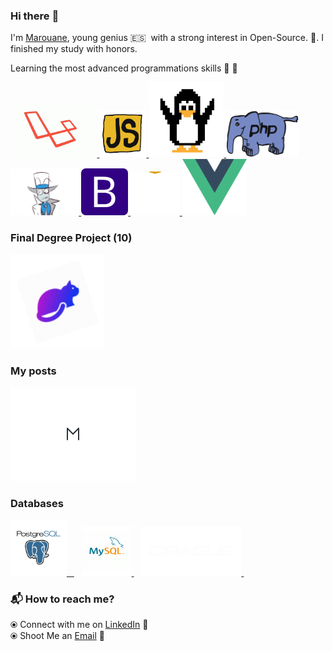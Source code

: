 ### Hi there :wave:

I'm [Marouane](https://www.linkedin.com/in/marouane-boukhriss-b183621aa/), young genius :es: &nbsp;with a strong interest in Open-Source. 🎯. I finished my study with honors. 

Learning the most advanced programmations skills :muscle: :brain:


<p float="left">
  <a href="https://www.laravel.com/" target="_blank" >
    <img src="https://raw.githubusercontent.com/MaruanBO/MaruanBO/master/assets/laravel-wrapper.gif"  height="90" />
  </a>
  <a href="https://www.javascript.com/" target="_blank" >
    <img src="https://raw.githubusercontent.com/MaruanBO/MaruanBO/master/assets/javascript.gif"  height="75" />
  </a>
  <a href="https://www.linux.com/" target="_blank" >
    <img src="https://raw.githubusercontent.com/MaruanBO/MaruanBO/master/assets/linux.gif" width="120" />
  </a>
  <a href="https://www.php.net/" target="_blank" >
    <img src="https://raw.githubusercontent.com/MaruanBO/MaruanBO/master/assets/php.gif"  height="75" />
  </a>
  <a href="https://en.wikipedia.org/wiki/White_hat_(computer_security)" target="_blank" >
    <img src="https://raw.githubusercontent.com/MaruanBO/MaruanBO/master/assets/white-hat.gif"  height="75" />
  </a>
  <a href="https://getbootstrap.com/" target="_blank" >
    <img src="https://raw.githubusercontent.com/MaruanBO/MaruanBO/master/assets/bootstrap.gif"  height="75" />
  </a>
  <a href="https://www.w3.org/wiki/The_web_standards_model_-_HTML_CSS_and_JavaScript" target="_blank" >
    <img src="https://raw.githubusercontent.com/MaruanBO/MaruanBO/master/assets/html-css-js.gif" height="70" />
  </a>
   <a href="https://www.vuejs.org/" target="_blank" >
    <img src="https://raw.githubusercontent.com/MaruanBO/MaruanBO/master/assets/vuejs.gif"  height="90" />
  </a>
 </p>
  
### Final Degree Project (10)
  
 <p float="left">
  <a href="https://github.com/MaruanBO/switch-home" target="_blank" >
    <img src="https://raw.githubusercontent.com/MaruanBO/MaruanBO/master/assets/logo_animated.gif"  height="150" />
  </a> 
 </p>
  
### My posts

 <p float="left">
  <a href="https://medium.com/@maruan/how-to-create-real-time-simulator-in-laravel-7x-using-pusher-359220a38872" target="_blank" >
    <img src="https://raw.githubusercontent.com/MaruanBO/MaruanBO/master/assets/medium.gif" height="150" />
  </a>
</p>

### Databases
  
 <p float="left">
  <a href="https://www.postgresql.org/" target="_blank" >
    <img src="https://raw.githubusercontent.com/MaruanBO/MaruanBO/master/assets/postgresql.gif" height="90" />&nbsp;&nbsp;
  </a>&nbsp;&nbsp;
  <a href="https://www.mysql.com/" target="_blank" >
    <img src="https://raw.githubusercontent.com/MaruanBO/MaruanBO/master/assets/mysql.gif" height="80" />
  </a>&nbsp;&nbsp;
  <a href="https://www.oracle.com/" target="_blank" >
    <img src="https://raw.githubusercontent.com/MaruanBO/MaruanBO/master/assets/oracle.gif" height="80" />
  </a>&nbsp;&nbsp;
  
</p>

### :mailbox_with_mail: How to reach me? 

  ⦿ Connect with me on [LinkedIn](https://www.linkedin.com/in/marouane-boukhriss-b183621aa/) :santa: <br>
  ⦿ Shoot Me an [Email](mailto:maruanbueno55@gmail.com) :email: <br>

